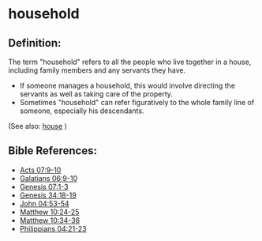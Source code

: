 # household #

## Definition: ##

The term "household" refers to all the people who live together in a house, including family members and any servants they have.

* If someone manages a household, this would involve directing the servants as well as taking care of the property.
* Sometimes "household" can refer figuratively to the whole family line of someone, especially his descendants.

(See also: [house](../other/house.md) )

## Bible References: ##

* [Acts 07:9-10](https://door43.org/en/bible/notes/act/07/09)
* [Galatians 06:9-10](https://door43.org/en/bible/notes/gal/06/09)
* [Genesis 07:1-3](https://door43.org/en/bible/notes/gen/07/01)
* [Genesis 34:18-19](https://door43.org/en/bible/notes/gen/34/18)
* [John 04:53-54](https://door43.org/en/bible/notes/jhn/04/53)
* [Matthew 10:24-25](https://door43.org/en/bible/notes/mat/10/24)
* [Matthew 10:34-36](https://door43.org/en/bible/notes/mat/10/34)
* [Philippians 04:21-23](https://door43.org/en/bible/notes/php/04/21)

